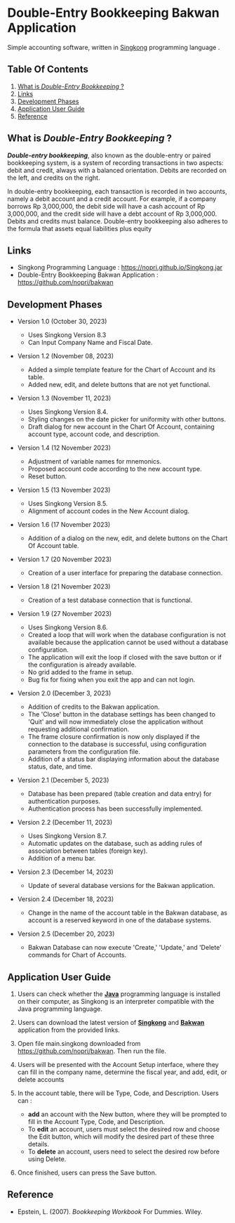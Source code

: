 
# Double-Entry Bookkeeping Bakwan Application

Simple accounting software, written in [Singkong](https://github.com/nopri/nopri.github.io) programming language .


## Table Of Contents

  1. [What is *_Double-Entry Bookkeeping_* ?](#what-is-double-entry-bookkeeping)
  2. [Links](#links)
  3. [Development Phases](#development-phases)
  4. [Application User Guide](#application-user-guide)
  5. [Reference](#reference)


## What is *_Double-Entry Bookkeeping_* ?

**_Double-entry bookkeeping_**, also known as the double-entry or paired bookkeeping system, is a system of recording transactions in two aspects: debit and credit, always with a balanced orientation. Debits are recorded on the left, and credits on the right.

In double-entry bookkeeping, each transaction is recorded in two accounts, namely a debit account and a credit account. For example, if a company borrows Rp 3,000,000, the debit side will have a cash account of Rp 3,000,000, and the credit side will have a debt account of Rp 3,000,000. Debits and credits must balance. Double-entry bookkeeping also adheres to the formula that assets equal liabilities plus equity


## Links

- Singkong Programming Language : https://nopri.github.io/Singkong.jar
- Double-Entry Bookkeeping Bakwan Application : https://github.com/nopri/bakwan


## Development Phases

- Version 1.0 (October 30, 2023)
    - Uses Singkong Version 8.3
    - Can Input Company Name and Fiscal Date.

- Version 1.2 (November 08, 2023)
    - Added a simple template feature for the Chart of Account and its table.
    - Added new, edit, and delete buttons that are not yet functional.

- Version 1.3 (November 11, 2023)
    - Uses Singkong Version 8.4.
    - Styling changes on the date picker for uniformity with other buttons.
    - Draft dialog for new account in the Chart Of Account, containing account type, account code, and description.

- Version 1.4 (12 November 2023)
    - Adjustment of variable names for mnemonics.
    - Proposed account code according to the new account type.
    - Reset button.

- Version 1.5 (13 November 2023)
    - Uses Singkong Version 8.5.
    - Alignment of account codes in the New Account dialog.

- Version 1.6 (17 November 2023)
    - Addition of a dialog on the new, edit, and delete buttons on the Chart Of Account table.

- Version 1.7 (20 November 2023)
    - Creation of a user interface for preparing the database connection.

- Version 1.8 (21 November 2023)
    - Creation of a test database connection that is functional.

- Version 1.9 (27 November 2023)
    - Uses Singkong Version 8.6.
    - Created a loop that will work when the database configuration is not available because the application cannot be used without a database configuration.
    - The application will exit the loop if closed with the save button or if the configuration is already available.
    - No grid added to the frame in setup.
    - Bug fix for fixing when you exit the app and can not login.

- Version 2.0 (December 3, 2023)
    - Addition of credits to the Bakwan application.
    - The 'Close' button in the database settings has been changed to 'Quit' and will now immediately close the application without requesting additional confirmation.
    - The frame closure confirmation is now only displayed if the connection to the database is successful, using configuration parameters from the configuration file.
    - Addition of a status bar displaying information about the database status, date, and time.

- Version 2.1 (December 5, 2023)
    - Database has been prepared (table creation and data entry) for authentication purposes.
    - Authentication process has been successfully implemented.

- Version 2.2 (December 11, 2023)
    - Uses Singkong Version 8.7.
    - Automatic updates on the database, such as adding rules of association between tables (foreign key).
    - Addition of a menu bar.
 
- Version 2.3 (December 14, 2023)
    - Update of several database versions for the Bakwan application.

 - Version 2.4 (December 18, 2023)
    - Change in the name of the account table in the Bakwan database, as account is a reserved keyword in one of the database systems.

 - Version 2.5 (December 20, 2023)
    - Bakwan Database can now execute 'Create,' 'Update,' and 'Delete' commands for Chart of Accounts.


## Application User Guide
 
1. Users can check whether the [**Java**](https://www.java.com/download/ie_manual.jsp) programming language is installed on their computer, as Singkong is an interpreter compatible with the Java programming language.

2. Users can download the latest version of  [**Singkong**](https://nopri.github.io/Singkong.jar) and [**Bakwan**](https://github.com/nopri/bakwan) application from the provided links.

3. Open file main.singkong downloaded from  https://github.com/nopri/bakwan. Then run the file.
   
4. Users will be presented with the Account Setup interface, where they can fill in the company name, determine the fiscal year, and add, edit, or delete accounts

5. In the account table, there will be Type, Code, and Description. Users can :
     - **add** an account with the New button, where they will be prompted to fill in the Account Type, Code, and Description. 
     - To **edit** an account, users must select the desired row and choose the Edit button, which will modify the desired part of these three details. 
     - To **delete** an account, users need to select the desired row before using Delete.

6. Once finished, users can press the Save button.


## Reference

- Epstein, L. (2007). _Bookkeeping Workbook_ For Dummies. Wiley.
